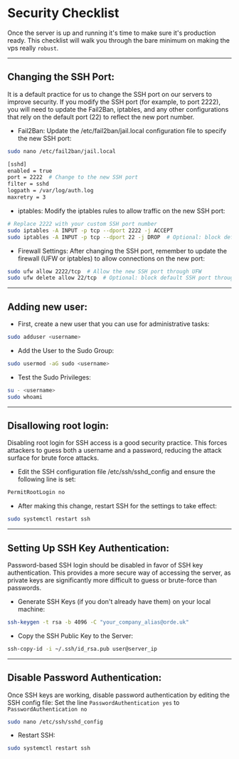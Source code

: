 # Security Checklist

Once the server is up and running it's time to make sure it's production ready. This checklist will walk you through the bare minimum on making the vps really `robust`.

--- 

## Changing the SSH Port:
It is a default practice for us to change the SSH port on our servers to improve security. If you modify the SSH port (for example, to port 2222), you will need to update the Fail2Ban, iptables, and any other configurations that rely on the default port (22) to reflect the new port number.
- Fail2Ban: Update the /etc/fail2ban/jail.local configuration file to specify the new SSH port:
```bash
sudo nano /etc/fail2ban/jail.local
```
```bash 
[sshd]
enabled = true
port = 2222  # Change to the new SSH port
filter = sshd
logpath = /var/log/auth.log
maxretry = 3

```
- iptables: Modify the iptables rules to allow traffic on the new SSH port:
```bash 
# Replace 2222 with your custom SSH port number
sudo iptables -A INPUT -p tcp --dport 2222 -j ACCEPT
sudo iptables -A INPUT -p tcp --dport 22 -j DROP  # Optional: block default SSH port
```
- Firewall Settings: After changing the SSH port, remember to update the firewall (UFW or iptables) to allow connections on the new port:
```bash 
sudo ufw allow 2222/tcp  # Allow the new SSH port through UFW
sudo ufw delete allow 22/tcp  # Optional: block default SSH port through UFW
```

--- 

## Adding new user: 

- First, create a new user that you can use for administrative tasks:

```bash 
sudo adduser <username>
```

- Add the User to the Sudo Group:

```bash 
sudo usermod -aG sudo <username>
```

- Test the Sudo Privileges:

```bash 
su - <username>
sudo whoami
``` 

--- 

## Disallowing root login: 

Disabling root login for SSH access is a good security practice. This forces attackers to guess both a username and a password, reducing the attack surface for brute force attacks.
- Edit the SSH configuration file /etc/ssh/sshd_config and ensure the following line is set:

```bash
PermitRootLogin no
```

- After making this change, restart SSH for the settings to take effect:

```bash
sudo systemctl restart ssh
```

--- 

## Setting Up SSH Key Authentication:

Password-based SSH login should be disabled in favor of SSH key authentication. This provides a more secure way of accessing the server, as private keys are significantly more difficult to guess or brute-force than passwords.

- Generate SSH Keys (if you don't already have them) on your local machine:

```bash
ssh-keygen -t rsa -b 4096 -C "your_company_alias@orde.uk"
```

- Copy the SSH Public Key to the Server:
```bash
ssh-copy-id -i ~/.ssh/id_rsa.pub user@server_ip
```

---

## Disable Password Authentication: 

Once SSH keys are working, disable password authentication by editing the SSH config file:
Set the line `PasswordAuthentication yes` to `PasswordAuthentication no` 
```bash
sudo nano /etc/ssh/sshd_config
```

- Restart SSH:

```bash
sudo systemctl restart ssh
```

